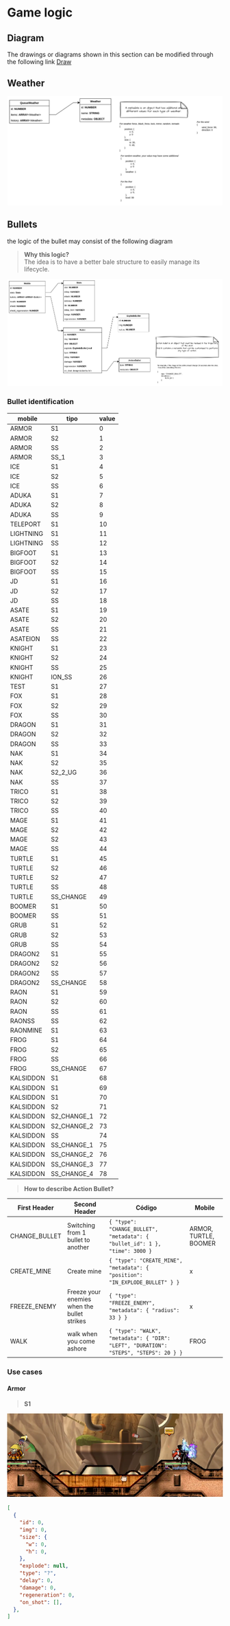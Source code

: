# Game logic

## Diagram

The drawings or diagrams shown in this section can be modified through the following link [Draw](https://app.diagrams.net/#G1mIfIJ19J7oW2Iw8vo3GrpQjWOFiF0zVn#%7B%22pageId%22%3A%22kow-iseRG58Xen-pIDAg%22%7D)

## Weather

![alt text](../../crafts/image.png)

## Bullets

the logic of the bullet may consist of the following diagram

> **Why this logic?** <br />
> The idea is to have a better bale structure to easily manage its lifecycle.

![alt text](../../crafts/bullets.png)

### Bullet identification

| mobile    | tipo        | value |
| --------- | ----------- | ----- |
| ARMOR     | S1          | 0     |
| ARMOR     | S2          | 1     |
| ARMOR     | SS          | 2     |
| ARMOR     | SS_1        | 3     |
| ICE       | S1          | 4     |
| ICE       | S2          | 5     |
| ICE       | SS          | 6     |
| ADUKA     | S1          | 7     |
| ADUKA     | S2          | 8     |
| ADUKA     | SS          | 9     |
| TELEPORT  | S1          | 10    |
| LIGHTNING | S1          | 11    |
| LIGHTNING | SS          | 12    |
| BIGFOOT   | S1          | 13    |
| BIGFOOT   | S2          | 14    |
| BIGFOOT   | SS          | 15    |
| JD        | S1          | 16    |
| JD        | S2          | 17    |
| JD        | SS          | 18    |
| ASATE     | S1          | 19    |
| ASATE     | S2          | 20    |
| ASATE     | SS          | 21    |
| ASATEION  | SS          | 22    |
| KNIGHT    | S1          | 23    |
| KNIGHT    | S2          | 24    |
| KNIGHT    | SS          | 25    |
| KNIGHT    | ION_SS      | 26    |
| TEST      | S1          | 27    |
| FOX       | S1          | 28    |
| FOX       | S2          | 29    |
| FOX       | SS          | 30    |
| DRAGON    | S1          | 31    |
| DRAGON    | S2          | 32    |
| DRAGON    | SS          | 33    |
| NAK       | S1          | 34    |
| NAK       | S2          | 35    |
| NAK       | S2_2_UG     | 36    |
| NAK       | SS          | 37    |
| TRICO     | S1          | 38    |
| TRICO     | S2          | 39    |
| TRICO     | SS          | 40    |
| MAGE      | S1          | 41    |
| MAGE      | S2          | 42    |
| MAGE      | S2          | 43    |
| MAGE      | SS          | 44    |
| TURTLE    | S1          | 45    |
| TURTLE    | S2          | 46    |
| TURTLE    | S2          | 47    |
| TURTLE    | SS          | 48    |
| TURTLE    | SS_CHANGE   | 49    |
| BOOMER    | S1          | 50    |
| BOOMER    | SS          | 51    |
| GRUB      | S1          | 52    |
| GRUB      | S2          | 53    |
| GRUB      | SS          | 54    |
| DRAGON2   | S1          | 55    |
| DRAGON2   | S2          | 56    |
| DRAGON2   | SS          | 57    |
| DRAGON2   | SS_CHANGE   | 58    |
| RAON      | S1          | 59    |
| RAON      | S2          | 60    |
| RAON      | SS          | 61    |
| RAONSS    | SS          | 62    |
| RAONMINE  | S1          | 63    |
| FROG      | S1          | 64    |
| FROG      | S2          | 65    |
| FROG      | SS          | 66    |
| FROG      | SS_CHANGE   | 67    |
| KALSIDDON | S1          | 68    |
| KALSIDDON | S1          | 69    |
| KALSIDDON | S1          | 70    |
| KALSIDDON | S2          | 71    |
| KALSIDDON | S2_CHANGE_1 | 72    |
| KALSIDDON | S2_CHANGE_2 | 73    |
| KALSIDDON | SS          | 74    |
| KALSIDDON | SS_CHANGE_1 | 75    |
| KALSIDDON | SS_CHANGE_2 | 76    |
| KALSIDDON | SS_CHANGE_3 | 77    |
| KALSIDDON | SS_CHANGE_4 | 78    |

> **How to describe Action Bullet?** <br />

| First Header  | Second Header                               | Código                                                                                | Mobile                |
| ------------- | ------------------------------------------- | ------------------------------------------------------------------------------------- | --------------------- |
| CHANGE_BULLET | Switching from 1 bullet to another          | `{ "type": "CHANGE_BULLET", "metadata": { "bullet_id": 1 }, "time": 3000 } `          | ARMOR, TURTLE, BOOMER |
| CREATE_MINE   | Create mine                                 | `{ "type": "CREATE_MINE", "metadata": { "position": "IN_EXPLODE_BULLET" } }`          | x                     |
| FREEZE_ENEMY  | Freeze your enemies when the bullet strikes | `{ "type": "FREEZE_ENEMY", "metadata": { "radius": 33 } }`                            | x                     |
| WALK          | walk when you come ashore                   | `{ "type": "WALK", "metadata": { "DIR": "LEFT", "DURATION": "STEPS", "STEPS": 20 } }` | FROG                  |

### Use cases

#### Armor

> **S1**

![alt text](../../crafts/armor_s1.png)

```json
[
  {
    "id": 0,
    "img": 0,
    "size": {
      "w": 0,
      "h": 0,
    },
    "explode": null,
    "type": "?",
    "delay": 0,
    "damage": 0,
    "regeneration": 0,
    "on_shot": [],
  },
]

```
